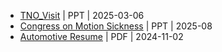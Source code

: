 - [TNO_Visit](https://files.varunkotian.com/seafhttp/f/8c769bb0f4e34c35ad5b/?op=view) | PPT | 2025-03-06
- [Congress on Motion Sickness](https://files.varunkotian.com/seafhttp/f/beba5ef4d464412d8e88/?op=view) | PPT | 2025-08
- [Automotive Resume](https://files.varunkotian.com/seafhttp/f/603fc8de63e34eb7a177/?op=view) | PDF | 2024-11-02
